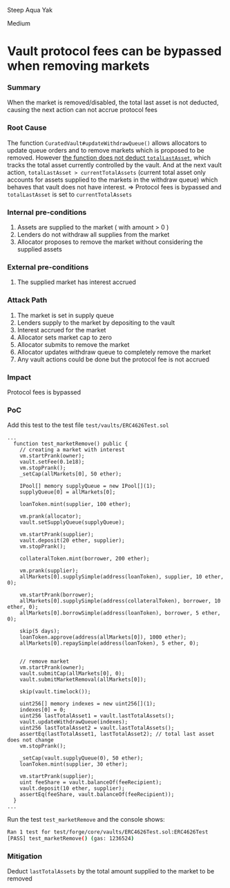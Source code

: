 Steep Aqua Yak

Medium

# Vault protocol fees can be bypassed when removing markets

### Summary

When the market is removed/disabled, the total last asset is not deducted, causing the next action can not accrue protocol fees

### Root Cause

The function `CuratedVault#updateWithdrawQueue()` allows allocators to update queue orders and to remove markets which is proposed to be removed. 
However [the function does not deduct `totalLastAsset`](https://github.com/sherlock-audit/2024-06-new-scope/blob/main/zerolend-one/contracts/core/vaults/CuratedVault.sol#L210-L225), which tracks the total asset currently controlled by the vault.
And at the next vault action, `totalLastAsset > currentTotalAssets` (current total asset only accounts for assets supplied to the markets in the withdraw queue) which behaves that vault does not have interest.
=> Protocol fees is bypassed and `totalLastAsset` is set to `currentTotalAssets`

### Internal pre-conditions

1. Assets are supplied to the market ( with amount > 0 )
2. Lenders do not withdraw all supplies from the market 
3. Allocator proposes to remove the market without considering the supplied assets

### External pre-conditions

1. The supplied market has interest accrued

### Attack Path

1. The market is set in supply queue
2. Lenders supply to the market by depositing to the vault
3. Interest accrued for the market
4. Allocator sets market cap to zero
5. Allocator submits to remove the market 
6. Allocator updates withdraw queue to completely remove the market
7. Any vault actions could be done but the protocol fee is not accrued

### Impact

Protocol fees is bypassed

### PoC

Add this test to the test file `test/vaults/ERC4626Test.sol`
```solidity
...
  function test_marketRemove() public {
    // creating a market with interest
    vm.startPrank(owner);
    vault.setFee(0.1e18);
    vm.stopPrank();
    _setCap(allMarkets[0], 50 ether);

    IPool[] memory supplyQueue = new IPool[](1);
    supplyQueue[0] = allMarkets[0];

    loanToken.mint(supplier, 100 ether);

    vm.prank(allocator);
    vault.setSupplyQueue(supplyQueue);

    vm.startPrank(supplier);
    vault.deposit(20 ether, supplier);
    vm.stopPrank();

    collateralToken.mint(borrower, 200 ether);

    vm.prank(supplier);
    allMarkets[0].supplySimple(address(loanToken), supplier, 10 ether, 0);

    vm.startPrank(borrower);
    allMarkets[0].supplySimple(address(collateralToken), borrower, 10 ether, 0);
    allMarkets[0].borrowSimple(address(loanToken), borrower, 5 ether, 0);

    skip(5 days);
    loanToken.approve(address(allMarkets[0]), 1000 ether);
    allMarkets[0].repaySimple(address(loanToken), 5 ether, 0);


    // remove market
    vm.startPrank(owner);
    vault.submitCap(allMarkets[0], 0);
    vault.submitMarketRemoval(allMarkets[0]);

    skip(vault.timelock());

    uint256[] memory indexes = new uint256[](1);
    indexes[0] = 0;
    uint256 lastTotalAsset1 = vault.lastTotalAssets();
    vault.updateWithdrawQueue(indexes);
    uint256 lastTotalAsset2 = vault.lastTotalAssets();
    assertEq(lastTotalAsset1, lastTotalAsset2); // total last asset does not change
    vm.stopPrank();

    _setCap(vault.supplyQueue(0), 50 ether);
    loanToken.mint(supplier, 30 ether);

    vm.startPrank(supplier);
    uint feeShare = vault.balanceOf(feeRecipient);
    vault.deposit(10 ether, supplier);
    assertEq(feeShare, vault.balanceOf(feeRecipient));
  }
...
```
Run the test `test_marketRemove` and the console shows:
```bash
Ran 1 test for test/forge/core/vaults/ERC4626Test.sol:ERC4626Test
[PASS] test_marketRemove() (gas: 1236524)
```

### Mitigation

Deduct `lastTotalAssets` by the total amount supplied to the market to be removed